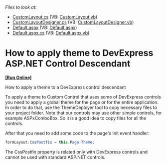 <!-- default file list -->
*Files to look at*:

* [CustomLayout.cs](./CS/App_Code/CustomLayout.cs) (VB: [CustomLayout.vb](./VB/App_Code/CustomLayout.vb))
* [CustomLayoutDesigner.cs](./CS/App_Code/CustomLayoutDesigner.cs) (VB: [CustomLayoutDesigner.vb](./VB/App_Code/CustomLayoutDesigner.vb))
* [Default.aspx](./CS/Default.aspx) (VB: [Default.aspx](./VB/Default.aspx))
* [Default.aspx.cs](./CS/Default.aspx.cs) (VB: [Default.aspx.vb](./VB/Default.aspx.vb))
<!-- default file list end -->
# How to apply theme to DevExpress ASP.NET Control Descendant
<!-- run online -->
**[[Run Online]](https://codecentral.devexpress.com/e4829/)**
<!-- run online end -->


<p>How to apply a theme to a DevExpress control descendant</p><p>To apply a theme to Custom Control that uses some of DevExpress controls you need to apply a global theme for the page or for the entire application. In order to do that, use the ThemeDeployer tool to copy necessary files to your project folder. Note that our controls may use other simple controls, for example ASPxComboBox. So it is a good idea to copy files for all the controls.</p><p>After that you need to add some code to the page's Init event handler:</p>

```cs
formLayout.CssPostfix = this.Page.Theme;

```

<p>The CssPostfix property is related only with DevExpress controls and cannot be used with standard ASP.NET controls.</p>

<br/>


